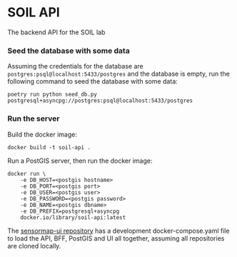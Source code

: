 # SOIL API
The backend API for the SOIL lab

### Seed the database with some data

Assuming the credentials for the database are `postgres:psql@localhost:5433/postgres` and the database is empty, run the following command to seed the database with some data:

`poetry run python seed_db.py postgresql+asyncpg://postgres:psql@localhost:5433/postgres`

### Run the server
Build the docker image:

`docker build -t soil-api .`

Run a PostGIS server, then run the docker image:
```
docker run \
    -e DB_HOST=<postgis hostname>
    -e DB_PORT=<postgis port>
    -e DB_USER=<postgis user>
    -e DB_PASSWORD=<postgis password>
    -e DB_NAME=<postgis dbname>
    -e DB_PREFIX=postgresql+asyncpg
    docker.io/library/soil-api:latest
```

The [sensormap-ui repository](https://github.com/LabSOIL/sensormap-ui) has a development docker-compose.yaml file to load the API, BFF, PostGIS and UI all together, assuming all repositories are cloned locally.